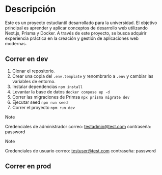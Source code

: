 # Descripción

Este es un proyecto estudiantil desarrollado para la universidad. El objetivo principal es aprender y aplicar conceptos de desarrollo web utilizando Next.js, Prisma y Docker. A través de este proyecto, se busca adquirir experiencia práctica en la creación y gestión de aplicaciones web modernas.

## Correr en dev


1. Clonar el repositorio.
2. Crear una copia del ```.env.template``` y renombrarlo a ```.env``` y cambiar las variables de entorno.
3. Instalar dependencias ```npm install```
4. Levantar la base de datos ```docker compose up -d```
5. Correr las migraciones de Primsa ```npx prisma migrate dev```
6. Ejecutar seed ```npm run seed```
7. Correr el proyecto ```npm run dev```

>[!NOTE]
Credenciales de administrador
correo: testadmin@test.com
contraseña: password

>[!NOTE]
Credenciales de usuario
correo: testuser@test.com
contraseña: password

## Correr en prod
